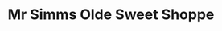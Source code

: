 ---
title: "Mr Simms Olde Sweet Shoppe"
url: /birmingham/mr-simms-olde-sweet-shoppe/
shop: confectionery
---